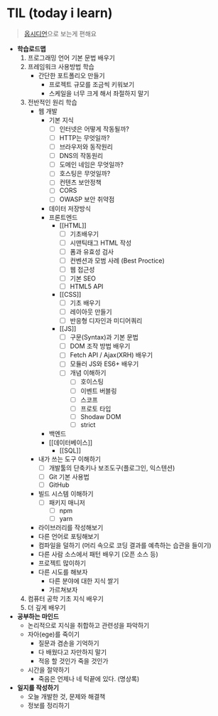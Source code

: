 # TIL (today i learn)
> [옵시디언](https://obsidian.md/)으로 보는게 편해요

- **학습로드맵**
	1. 프로그래밍 언어 기본 문법 배우기
	2. 프레임워크 사용방법 학습
		- 간단한 포트폴리오 만들기
			- 프로젝트 규모를 조금씩 키워보기
			- 스케일을 너무 크게 해서 좌절하지 말기
	3. 전반적인 원리 학습
		- 웹 개발
			- 기본 지식
				- [ ] 인터넷은 어떻게 작동될까?
				- [ ] HTTP는 무엇일까?
				- [ ] 브라우저와 동작원리
				- [ ] DNS의 작동원리
				- [ ] 도메인 네임은 무엇일까?
				- [ ] 호스팅은 무엇일까?
				- [ ] 컨텐츠 보안정책
				- [ ] CORS
				- [ ] OWASP 보안 취약점
			- 데이터 저장방식
			- 프론트엔드
				- [[HTML]]
					- [ ] 기초배우기
					- [ ] 시맨틱태그 HTML 작성
					- [ ] 폼과 유효성 검사
					- [ ] 컨벤션과 모범 사례 (Best Proctice)
					- [ ] 웹 접근성
					- [ ] 기본 SEO
					- [ ] HTML5 API
				- [[CSS]]
					- [ ] 기초 배우기
					- [ ] 레이아웃 만들기
					- [ ] 반응형 디자인과 미디어쿼리
				- [[JS]]
					- [ ] 구문(Syntax)과 기본 문법
					- [ ] DOM 조작 방법 배우기
					- [ ] Fetch API / Ajax(XRH) 배우기
					- [ ] 모듈러 JS와 ES6+ 배우기
					- [ ] 개념 이해하기
						- [ ] 호이스팅
						- [ ] 이벤트 버블링
						- [ ] 스코프
						- [ ] 프로토 타입
						- [ ] Shodaw DOM
						- [ ] strict
			- 백엔드
			- [[데이터베이스]]
				- [[SQL]]
		- 내가 쓰는 도구 이해하기
			 - [ ] 개발툴의 단축키나 보조도구(플로그인, 익스텐션)
			- [ ] Git 기본 사용법
			- [ ] GitHub
		- 빌드 시스템 이해하기
			- [ ] 패키지 매니저
				- [ ] npm
				- [ ] yarn
		- 라이브러리를 작성해보기
		- 다른 언어로 포팅해보기
		- 컴파일을 덜하기 (머리 속으로 코딩 결과를 예측하는 습관을 들이기)
		- 다른 사람 소스에서 패턴 배우기 (오픈 소스 등)
		- 프로젝트 많이하기
		- 다른 시도를 해보자
			- 다른 분야에 대한 지식 쌀기
			- 가르쳐보자
	4. 컴퓨터 공학 기초 지식 배우기
	5. 더 깊게 배우기 
- **공부하는 마인드**
	- 논리적으로 지식을 취합하고 관련성을 파악하기
	- 자아(ege)를 죽이기
		- 질문과 겸손을 기억하기
		- 다 배웠다고 자만하지 말기
		- 적응 할 것인가 죽을 것인가
	- 시간을 절약하기
		- 죽음은 언제나 네 턱끝에 있다. (명상록)
- **일지를 작성하기**
	- 오늘 개발한 것, 문제와 해결책
	- 정보를 정리하기